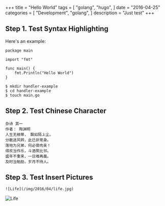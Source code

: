 +++
title = "Hello World"
tags = [
    "golang",
    "hugo",
]
date = "2016-04-25"
categories = [
    "Development",
    "golang",
]
description = "Just test"
+++

## Step 1. Test Syntax Highlighting
Here's an example:

```
package main

import "fmt"

func main() {
    fmt.Println("Hello World")
}
```


```
$ mkdir handler-example
$ cd handler-example
$ touch main.go
```

## Step 2. Test Chinese Character
```
杂诗 其一
作者： 陶渊明
人生无根蒂， 飘如陌上尘。
分散逐风转，此已非常身。
落地为兄弟，何必骨肉亲！
得欢当作乐，斗酒聚比邻。
盛年不重来，一日难再晨。
及时当勉励，岁月不待人。
```

## Step 3. Test Insert Pictures
```
![Life](/img/2016/04/life.jpg)
```
![Life](/img/2016/04/life.jpg)